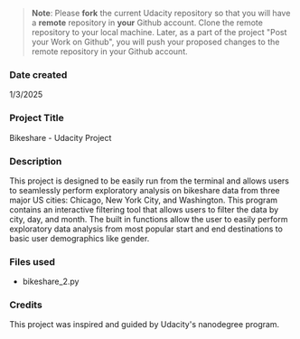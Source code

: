 >**Note**: Please **fork** the current Udacity repository so that you will have a **remote** repository in **your** Github account. Clone the remote repository to your local machine. Later, as a part of the project "Post your Work on Github", you will push your proposed changes to the remote repository in your Github account.

### Date created
1/3/2025

### Project Title
Bikeshare -  Udacity Project

### Description
This project is designed to be easily run from the terminal and allows users to seamlessly perform exploratory analysis on bikeshare data from three major US cities: Chicago, New York City, and Washington. This program contains an interactive filtering tool that allows users to filter the data by city, day, and month. The built in functions allow the user to easily perform exploratory data analysis from most popular start and end destinations to basic user demographics like gender.

### Files used
- bikeshare_2.py

### Credits
This project was inspired and guided by Udacity's nanodegree program. 


